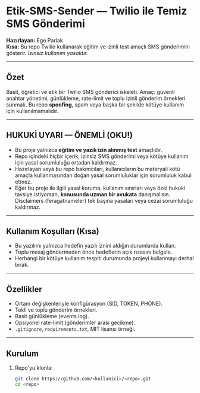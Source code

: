 # Etik-SMS-Sender — Twilio ile Temiz SMS Gönderimi
**Hazırlayan:** Ege Parlak  
**Kısa:** Bu repo Twilio kullanarak eğitim ve izinli test amaçlı SMS gönderimini gösterir. *İzinsiz kullanım yasaktır.*

---

## Özet
Basit, öğretici ve etik bir Twilio SMS gönderici iskeleti. Amaç: güvenli anahtar yönetimi, günlükleme, rate-limit ve toplu izinli gönderim örnekleri sunmak. Bu repo **spoofing**, spam veya başka bir şekilde kötüye kullanım için kullanılmamalıdır.

---

## HUKUKİ UYARI — ÖNEMLİ (OKU!)
- Bu proje yalnızca **eğitim ve yazılı izin alınmış test** amaçlıdır.  
- Repo içindeki hiçbir içerik, izinsiz SMS gönderimi veya kötüye kullanım için yasal sorumluluğu ortadan kaldırmaz.  
- Hazırlayan veya bu repo bakımcıları, kullanıcıların bu materyali kötü amaçla kullanmasından doğan yasal sorumluluklar için sorumluluk kabul etmez.  
- Eğer bu proje ile ilgili yasal koruma, kullanım sınırları veya özel hukuki tavsiye istiyorsan, **konusunda uzman bir avukata** danışmalısın. Disclaimers (feragatnameler) tek başına yasaları veya cezai sorumluluğu kaldırmaz.

---

## Kullanım Koşulları (Kısa)
- Bu yazılımı yalnızca hedefin yazılı iznini aldığın durumlarda kullan.  
- Toplu mesaj göndermeden önce hedeflerin açık rızasını belgele.  
- Herhangi bir kötüye kullanım tespiti durumunda projeyi kullanmayı derhal bırak.

---

## Özellikler
- Ortam değişkenleriyle konfigürasyon (SID, TOKEN, PHONE).  
- Tekli ve toplu gönderim örnekleri.  
- Basit günlükleme (events.log).  
- Opsiyonel rate-limit (gönderimler arası gecikme).  
- `.gitignore`, `requirements.txt`, MIT lisansı örneği.

---

## Kurulum
1. Repo'yu klonla:
   ```bash
   git clone https://github.com/<kullanici>/<repo>.git
   cd <repo>
